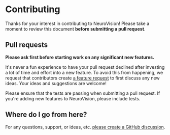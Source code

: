 # Contributing

Thanks for your interest in contributing to NeuroVision! Please take a moment to review this document **before submitting a pull request**.

## Pull requests

**Please ask first before starting work on any significant new features.**

It's never a fun experience to have your pull request declined after investing a lot of time and effort into a new feature. To avoid this from happening, we request that contributors create [a feature request](https://github.com/Shayan-Awan/NeuroVision/discussions/new?category=ideas) to first discuss any new ideas. Your ideas and suggestions are welcome!

Please ensure that the tests are passing when submitting a pull request. If you're adding new features to NeuroVision, please include tests.

## Where do I go from here?

For any questions, support, or ideas, etc. [please create a GitHub discussion](https://github.com/Shayan-Awan/NeuroVision/discussions). 


